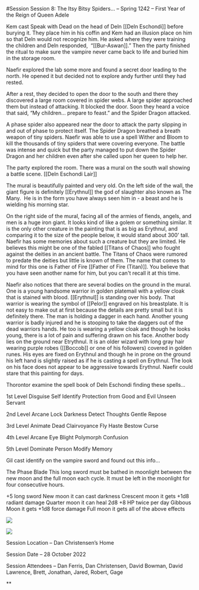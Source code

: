 #Session 
Session 8: The Itsy Bitsy Spiders… – Spring 1242 – First Year of the Reign of Queen Adele 

Kem cast Speak with Dead on the head of Deln [[Deln Eschondi]] before burying it. They place him in his coffin and Kem had an illusion place on him so that Deln would not recognize him. He asked where they were training the children and Deln responded,  “[[Bur-Aswan]].” Then the party finished the ritual to make sure the vampire never came back to life and buried him in the storage room. 

Naefir explored the lab some more and found a secret door leading to the north. He opened it but decided not to explore andy further until they had rested.

After a rest, they decided to open the door to the south and there they discovered a large room covered in spider webs. A large spider approached them but instead of attacking. It blocked the door. Soon they heard a voice that said, “My children… prepare to feast.” and the Spider Dragon attacked. 

A phase spider also appeared near the door to attack the party slipping in and out of phase to protect itself. The Spider Dragon breathed a breath weapon of tiny spiders. Naefir was able to use a spell Wither and Bloom to kill the thousands of tiny spiders that were covering everyone. The battle was intense and quick but the party managed to put down the Spider Dragon and her children even after she called upon her queen to help her.

The party explored the room. There was a mural on the south wall showing a battle scene.  [[Deln Eschondi Lair]]

The mural is beautifully painted and very old. On the left side of the wall, the giant figure is definitely [[Erythnul]] the god of slaughter also known as The Many.  He is in the form you have always seen him in - a beast and he is wielding his morning star.

On the right side of the mural, facing all of the armies of fiends, angels, and men is a huge iron giant. It looks kind of like a golem or something similar. It is the only other creature in the painting that is as big as Erythnul, and comparing it to the size of the people below, it would stand about 300' tall.  Naefir has some memories about such a creature but they are limited. He believes this might be one of the fabled [[Titans of Chaos]] who fought against the deities in an ancient battle. The Titans of Chaos were rumored to predate the deities but little is known of them. The name that comes to mind for this one is Father of Fire [[Father of Fire (Titan)]]. You believe that you have seen another name for him, but you can't recall it at this time.

Naefir also notices that there are several bodies on the ground in the mural. One is a young handsome warrior in golden platemail with a yellow cloak that is stained with blood. [[Erythnul]] is standing over his body. That warrior is wearing the symbol of [[Pelor]] engraved on his breastplate. It is not easy to make out at first because the details are pretty small but it is definitely there. The man is holding a dagger in each hand. Another young warrior is badly injured and he is stooping to take the daggers out of the dead warriors hands. He too is wearing a yellow cloak and though he looks young, there is a lot of pain and suffering drawn on his face. Another body lies on the ground near Etrythnul. It is an older wizard with long gray hair wearing purple robes ([[Boccob]] or one of his followers) covered in golden runes. His eyes are fixed on Erythnul and though he in prone on the ground his left hand is slightly raised as if he is casting a spell on Erythnul. The look on his face does not appear to be aggressive towards Erythnul. Naefir could stare that this painting for days.

Thorontor examine the spell book of Deln Eschondi finding these spells…

1st Level
Disguise Self
Identify
Protection from Good and Evil
Unseen Servant

2nd Level
Arcane Lock
Darkness
Detect Thoughts
Gentle Repose

3rd Level
Animate Dead
Clairvoyance
Fly
Haste
Bestow Curse
  
4th Level
Arcane Eye
Blight
Polymorph
Confusion
  
5th Level
Dominate Person
Modify Memory  


Gil cast identify on the vampire sword and found out this info…

The Phase Blade
This long sword must be bathed in moonlight between the new moon and the full moon each cycle. It must be left in the moonlight for four consecutive hours.

+5 long sword
New moon it can cast darkness
Crescent moon it gets +1d8 radiant damage
Quarter moon it can heal 2d8 +8 HP twice per day
Gibbous Moon it gets +1d8 force damage
Full moon it gets all of the above effects  

![](https://lh6.googleusercontent.com/vEf2a3jgwq80lBsgXYZaLp7YMBCYxQ-bSdiS1pR5HG3ZJzB8ZKRB5Bl0h_bvvKcD1ilq5p-62gSG8jS-mSueCJsfUX3BhWhMTpyNQAioqwLYzmhlv0q5c_ZXEO5-FN9cNzoRIza8SKqwR7t5882wAzVyL3Qfry_EL3mtBSmeXMbzYkCtkVMQhVwuHp9zMQ)

  
  

![](https://lh6.googleusercontent.com/qkFQxuY_THYXGlZNmoXDFlBeBqGz0YJkm14ktIcx4o6i2sBmX2XAEsHla__c35FjZIoeKeBhMAcFtS8czcNO-mhuz72cObx94QD9_PS-WlKizHiGHShqIxzZL4fjQQ-Ntq9hnHO06ghl1VF52oTOYACh6DkfZS4oy2mm3fAgqvQlJ9g5Ghz8mNuoiSrNMA)

  

Session Location – Dan Christensen’s Home

Session Date – 28 October 2022

Session Attendees – Dan Ferris, Dan Christensen, David Bowman, David Lawrence, Brett, Jonathan, Jared, Robert, Gage

**